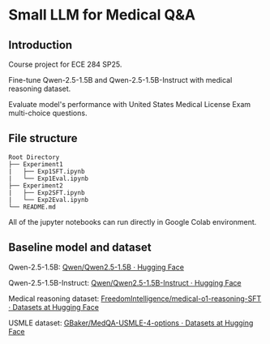 # Small LLM for Medical Q&A

## Introduction

Course project for ECE 284 SP25.

Fine-tune Qwen-2.5-1.5B and Qwen-2.5-1.5B-Instruct with medical reasoning dataset.

Evaluate model's performance with United States Medical License Exam multi-choice questions.

## File structure

```
Root Directory
├── Experiment1
|	├── Exp1SFT.ipynb
|   └── Exp1Eval.ipynb
├── Experiment2
|   ├── Exp2SFT.ipynb
|   └── Exp2Eval.ipynb
└── README.md
```

All of the jupyter notebooks can run directly in Google Colab environment.

## Baseline model and dataset

Qwen-2.5-1.5B: [Qwen/Qwen2.5-1.5B · Hugging Face](https://huggingface.co/Qwen/Qwen2.5-1.5B)

Qwen-2.5-1.5B-Instruct: [Qwen/Qwen2.5-1.5B-Instruct · Hugging Face](https://huggingface.co/Qwen/Qwen2.5-1.5B-Instruct)

Medical reasoning dataset: [FreedomIntelligence/medical-o1-reasoning-SFT · Datasets at Hugging Face](https://huggingface.co/datasets/FreedomIntelligence/medical-o1-reasoning-SFT)

USMLE dataset: [GBaker/MedQA-USMLE-4-options · Datasets at Hugging Face](https://huggingface.co/datasets/GBaker/MedQA-USMLE-4-options)

 